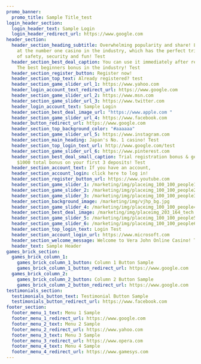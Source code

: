 ```yaml
---
promo_banner:
  promo_title: Sample Title_test
login_header_section:
  login_header_text: Sample Login
  login_header_redirect_url: https://www.google.com
header_section:
  header_section_heading_subtitle: Overwhelming popularity and share! Let's play
    at the number one casino in the industry, which has the perfect triple time
    of safety, security and fun! Test
  header_section_best_deal_caption: You can use it immediately after registering!
    The best beginners bonus in the industry! Test
  header_section_register_button: Register now!
  header_section_top_text: Already registered? test
  header_section_game_slider_url_1: https://www.yahoo.com
  header_login_account_text_redirect_url: https://www.google.com
  header_section_game_slider_url_2: https://www.msn.com
  header_section_game_slider_url_3: https://www.twitter.com
  header_login_account_text: Sample Login
  header_section_best_deal_image_url: "https://www.apple.com "
  header_section_game_slider_url_4: https://www.facebook.com
  header_button_redirect_url: https://www.google.com
  header_section_top_background_color: "#aaaaaa"
  header_section_game_slider_url_5: https://www.instagram.com
  header_section_main_heading: Japan's No. 1 casino! Test
  header_section_top_login_text_url: http://www.google.com/test
  header_section_game_slider_url_6: https://www.pinterest.com
  header_section_best_deal_small_caption: Trial registration bonus & get up to
    $1000 total bonus on your first 3 deposits! Test
  header_section_account_text: If you have an account,
  header_section_account_login: click here to log in!
  header_section_register_button_url: https://www.youtube.com
  header_section_game_slider_1: /marketing/img/placeimg_100_100_people1.png
  header_section_game_slider_2: /marketing/img/placeimg_100_100_people2.jpg
  header_section_game_slider_3: /marketing/img/placeimg_100_100_people3.jpg
  header_section_background_image: /marketing/img/vjhp_bg.jpg
  header_section_game_slider_4: /marketing/img/placeimg_100_100_people4.jpg
  header_section_best_deal_image: /marketing/img/placeimg_203_164_tech.jpg
  header_section_game_slider_5: /marketing/img/placeimg_100_100_people5.jpg
  header_section_game_slider_6: /marketing/img/placeimg_100_100_people6.jpg
  header_section_top_login_text: Login Test
  header_section_account_login_url: https://www.microsoft.com
  header_section_welcome_message: Welcome to Vera John Online Casino! Test
  header_text: Sample Header
games_brick_section:
  games_brick_column_1:
    games_brick_column_1_button: Column 1 Button Sample
    games_brick_column_1_button_redirect_url: https://www.google.com
  games_brick_column_2:
    games_brick_column_2_button: Column 2 Button Sample
    games_brick_column_2_button_redirect_url: https://www.google.com
testimonials_section:
  testimonials_button_text: Testimonial Button Sample
  testimonials_button_redirect_url: https://www.facebook.com
footer_section:
  footer_menu_1_text: Menu 1 Sample
  footer_menu_1_redirect_url: https://www.google.com
  footer_menu_2_text: Menu 2 Sample
  footer_menu_2_redirect_url: https://www.yahoo.com
  footer_menu_3_text: Menu 3 Sample
  footer_menu_3_redirect_url: https://www.opera.com
  footer_menu_4_text: Menu 4 Sample
  footer_menu_4_redirect_url: https://www.gamesys.com
---
```

